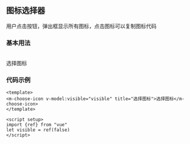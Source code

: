 ## 图标选择器

用户点击按钮，弹出框显示所有图标，点击图标可以复制图标代码

### 基本用法
<br>
  <div>
    <m-choose-icon v-model:visible="visible" title="选择图标">选择图标</m-choose-icon>
  </div>

### 代码示例
<script setup>
import {ref} from "vue"
let visible = ref(false)
</script>
```vue
<template>
<m-choose-icon v-model:visible="visible" title="选择图标">选择图标</m-choose-icon>
</template>

<script setup>
import {ref} from "vue"
let visible = ref(false)
</script>
```

